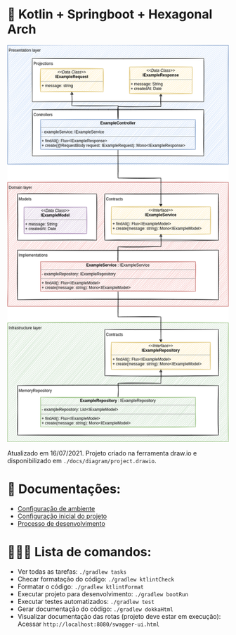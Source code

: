 # 🥽 Kotlin + Springboot + Hexagonal Arch 

![docs/diagram/project.png](docs/diagram/project.png)

Atualizado em 16/07/2021. Projeto criado na ferramenta draw.io e disponibilizado em `./docs/diagram/project.drawio`.

# 🔖 Documentações:

- [Configuração de ambiente](docs/environment-setup.md)
- [Configuração inicial do projeto](docs/project-setup.md)
- [Processo de desenvolvimento](docs/development-process.md)

# 👨🏻‍💻 Lista de comandos:

- Ver todas as tarefas: `./gradlew tasks`
- Checar formatação do código: `./gradlew ktlintCheck`
- Formatar o código: `./gradlew ktlintFormat`
- Executar projeto para desenvolvimento: `./gradlew bootRun`
- Executar testes automatizados: `./gradlew test`
- Gerar documentação do código: `./gradlew dokkaHtml`
- Visualizar documentação das rotas (projeto deve estar em execução): Acessar `http://localhost:8080/swagger-ui.html`